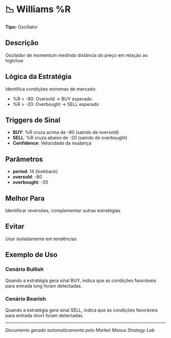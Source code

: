 # 📉 Williams %R

**Tipo:** Oscillator

## Descrição
Oscilador de momentum medindo distância do preço em relação ao high/low

## Lógica da Estratégia

Identifica condições extremas de mercado:
- %R < -80: Oversold → BUY esperado
- %R > -20: Overbought → SELL esperado
                

## Triggers de Sinal

- **BUY**: %R cruza acima de -80 (saindo de oversold)
- **SELL**: %R cruza abaixo de -20 (saindo de overbought)
- **Confidence**: Velocidade da mudança

## Parâmetros

- **period**: 14 (lookback)
- **oversold**: -80
- **overbought**: -20

## Melhor Para
Identificar reversões, complementar outras estratégias

## Evitar
Usar isoladamente em tendências

## Exemplo de Uso

### Cenário Bullish
Quando a estratégia gera sinal BUY, indica que as condições favoráveis para entrada long foram detectadas.

### Cenário Bearish
Quando a estratégia gera sinal SELL, indica que as condições favoráveis para entrada short foram detectadas.

---
*Documento gerado automaticamente pelo Market Manus Strategy Lab*
